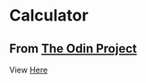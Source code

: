 # Calculator 

## From [The Odin Project](https://www.theodinproject.com/lessons/calculator)
 
<p>View <a target="_blank" href="https://determined-galileo-aa21c8.netlify.app/">Here</a></p>











